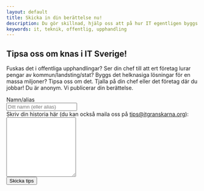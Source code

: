 ```yaml
---
layout: default
title: Skicka in din berättelse nu!
description: Du gör skillnad, hjälp oss att på hur IT egentligen byggs is Sverige.
keywords: it, teknik, offentlig, upphandling
---
```



 <section id="promo" class="promo section offset-header">
        <div class="container text-center">
        <h1 class="title">Tipsa oss om knas i IT Sverige!</h1>
            <p class="intro">Fuskas det i offentliga upphandlingar? Ser din chef till att ert företag lurar pengar av kommun/landsting/stat? Byggs det helknasiga lösningar för en massa miljoner? Tipsa oss om det. Tjalla på din chef eller det företag där du jobbar! Du är anonym. Vi publicerar din berättelse.</p>
        </div>
    </section>

 
<section id="tips" class="docs section">  
     <div class="container">  
      <div class="docs-inner">

<form name="tipsa" method="POST" action="/tack.html" netlify>
  <div class="form-group row">
    <label for="inputName" class="col-sm-2 col-form-label col-form-label-lg">Namn/alias</label>
    <div class="col-sm-10">
      <input type="text" class="form-control form-control-lg" name="alias" id="inputName" placeholder="Ditt namn (eller alias)">
    </div>
  </div>
  <div class="form-group row">
    <label for="exampleFormControlTextarea1" class="col-form-label col-form-label-lg">Skriv din historia här (du kan också maila oss på <a href="mailto:tips@itgranskarna.org">tips@itgranskarna.org</a>):</label>
    <textarea class="form-control form-control-lg" id="textArea" name="tips" rows="10"></textarea>
  </div>
    <div data-netlify-recaptcha></div>
  <div class="form-group row">
    <div class="col-sm-10">
      <button type="submit" class="btn btn-primary btn-lg">Skicka tips</button>
    </div>
  </div>
</form>
</div>
  </div>
</section>
   